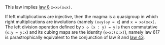 This law implies [law 8](https://teorth.github.io/equational_theories/implications/?8) `x=x◇(x◇x)`.

If left multiplications are injective, then the magma is a quasigroup in which right multiplications are involutions (namely `(x◇y)◇y = x`) and `x = x◇(x◇x)`.  The left division operation defined by `x ◇ (x : y) = y` is then commutative (`x:y = y:x`) and its cubing maps are the identity (`x=x:(x:x)`), namely law 617 is parastrophically equivalent to the conjunction of law 8 and [law 43](https://teorth.github.io/equational_theories/implications/?43).
